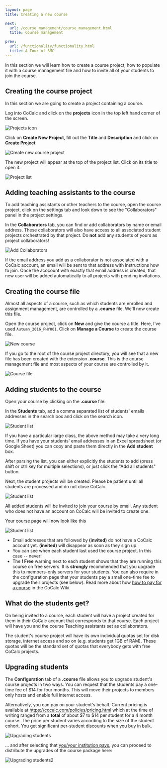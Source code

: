 ```yaml
---
layout: page
title: Creating a new course

next:
  url: /course_management/course_management.html
  title: Course management

prev:
  url: /functionality/functionality.html
  title: A Tour of SMC
---
```


In this section we will learn how to create a course project, how to populate it with a course management file and how to invite all of your students to join the course.

## Creating the course project

In this section we are going to create a project containing a course.

Log into CoCalc and click on the **projects** icon in the top left hand corner of the screen.

![Projects icon](./assets/projects-cc.png)

Click on **Create New Project**, fill out the **Title** and **Description** and click on **Create Project**

![Create new course project](./assets/create_new_course_project.png )

The new project will appear at the top of the project list. Click on its  title to open it.

![Project list](assets/course_list.png)

## Adding teaching assistants to the course

To add teaching assistants or other teachers to the course, open the course project, click on the settings tab and look down to see the "Collaborators" panel in the project settings.

In the **Collaborators** tab, you can find or add collaborators by name or email address.
These collaborators will also have access to all associated student projects orchestrated by that project.
Do **not** add any students of yours as project collaborators!

![Add Collaborators](assets/collaborators.png)

If the email address you add as a collaborator is not associated with a CoCalc account,
an email will be sent to that address with instructions how to join.
Once the acocount with exactly that email address is created, that new user will be added automatically to all projects with pending invitations.

## Creating the course file

Almost all aspects of a course, such as which students are enrolled and assignment management, are controlled by a **.course** file. We'll now create this file.

Open the course project, click on **New** and give the course a title.
Here, I've used `Autumn_2016_PHY001`.
Click on **Manage a Course** to create the course file.

![New course](./assets/new_managecourse.png)

If you go to the root of the course project directory, you will see that a new file has been created with the extension **.course**. This is the course management file and most aspects of your course are controlled by it.

![Course file](assets/course_file.png)

## Adding students to the course

Open your course by clicking on the **.course** file.

In the **Students** tab, add a comma separated list of students' emails addresses in the search box and click on the search icon.

![Student list](./assets/student_list.png)

If you have a particular large class, the above method may take a very long time. If you have your students' email addresses in an Excel spreadsheet (or Google Sheet) you can copy and paste them directly in the **Add student** box.

After parsing the list, you can either explicitly the students to add (press shift or ctrl key for multiple selections),
or just click the "Add all students" button.

Next, the student projects will be created. Please be patient until all students are processed and do not close CoCalc.

![Student list](./assets/student_list2.png)

All added students will be invited to join your course by email.
Any student who does not have an account on CoCalc will be invited to create one.

Your course page will now look like this

![Student list](./assets/student_list3.png)

* Email addresses that are followed by **(invited)** do not have a CoCalc account yet.
  **(invited)** will disappear as soon as they sign up.
* You can see when each student last used the course project. In this case -- never!
* The **! Free** warning next to each student shows that they are running this course on free servers. It is **strongly** recommended that you upgrade this to members-only servers for your students.  You can also require in the configuration page that your students pay a small one-time fee to upgrade their projects (see below). Read more about how [how to pay for a course](https://github.com/sagemathinc/cocalc/wiki/prof-pay) in the CoCalc Wiki.

## What do the students get?

On being invited to a course, each student will have a project created for them in their CoCalc account that corresponds to that course. Each project will have you and the course Teaching assistants set as collaborators.

The student's course project will have its own individual quotas set for disk storage, internet access and so on (e.g. students get 1GB of RAM). These quotas will be the standard set of quotas that everybody gets with free CoCalc projects.

## Upgrading students

The **Configuration** tab of a **.course** file allows you to upgrade student's course projects in two ways.
You can request that the students pay a one-time fee of $14 for four months.
This will move their projects to members only hosts and enable full internet access.

Alternatively, you can pay on your student's behalf.
Current pricing is available at <https://cocalc.com/policies/pricing.html> which at the time of writing ranged from a **total** of about $7 to $14 per student for a 4 month course.
The price per student varies according to the size of the student cohort. You get significant per-student discounts when you buy in bulk.

![Upgrading students](./assets/upgrading_students.png)

... and after selecting that [you/your institution pays](https://github.com/sagemathinc/cocalc/wiki/prof-pay),
you can proceed to distribute the upgrades of the course package here:

![Upgrading students2](./assets/upgrading_students2.png)
